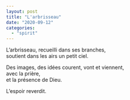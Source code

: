 ```yaml
---
layout: post
title: "L'arbrisseau"
date: "2020-09-12"
categories:
  - "spirit"
---
```


L’arbrisseau, recueilli dans ses branches,  
soutient dans les airs un petit ciel.  

Des images, des idées courent, vont et viennent,  
avec la prière,  
et la présence de Dieu.  

L’espoir reverdit.
